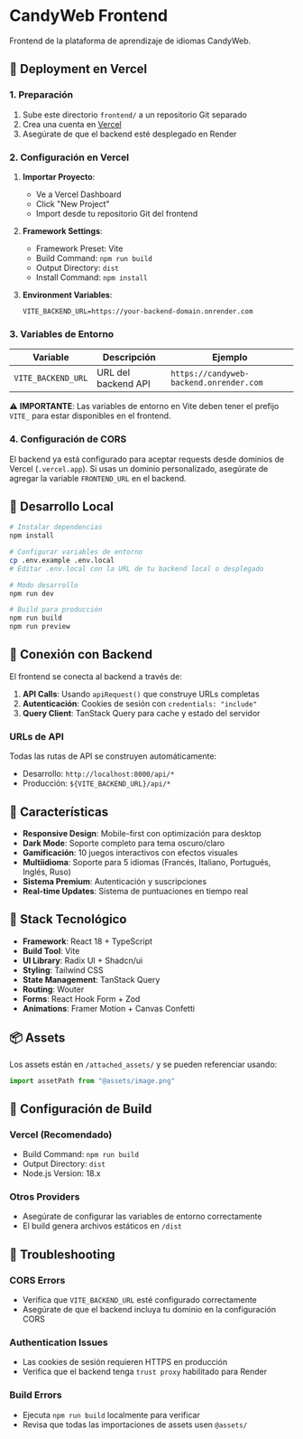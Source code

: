 # CandyWeb Frontend

Frontend de la plataforma de aprendizaje de idiomas CandyWeb.

## 🚀 Deployment en Vercel

### 1. Preparación

1. Sube este directorio `frontend/` a un repositorio Git separado
2. Crea una cuenta en [Vercel](https://vercel.com)
3. Asegúrate de que el backend esté desplegado en Render

### 2. Configuración en Vercel

1. **Importar Proyecto**:
   - Ve a Vercel Dashboard
   - Click "New Project"
   - Import desde tu repositorio Git del frontend

2. **Framework Settings**:
   - Framework Preset: Vite
   - Build Command: `npm run build`
   - Output Directory: `dist`
   - Install Command: `npm install`

3. **Environment Variables**:
   ```
   VITE_BACKEND_URL=https://your-backend-domain.onrender.com
   ```

### 3. Variables de Entorno

| Variable | Descripción | Ejemplo |
|----------|-------------|---------|
| `VITE_BACKEND_URL` | URL del backend API | `https://candyweb-backend.onrender.com` |

⚠️ **IMPORTANTE**: Las variables de entorno en Vite deben tener el prefijo `VITE_` para estar disponibles en el frontend.

### 4. Configuración de CORS

El backend ya está configurado para aceptar requests desde dominios de Vercel (`.vercel.app`). Si usas un dominio personalizado, asegúrate de agregar la variable `FRONTEND_URL` en el backend.

## 🔧 Desarrollo Local

```bash
# Instalar dependencias
npm install

# Configurar variables de entorno
cp .env.example .env.local
# Editar .env.local con la URL de tu backend local o desplegado

# Modo desarrollo
npm run dev

# Build para producción
npm run build
npm run preview
```

## 🔗 Conexión con Backend

El frontend se conecta al backend a través de:

1. **API Calls**: Usando `apiRequest()` que construye URLs completas
2. **Autenticación**: Cookies de sesión con `credentials: "include"`
3. **Query Client**: TanStack Query para cache y estado del servidor

### URLs de API

Todas las rutas de API se construyen automáticamente:
- Desarrollo: `http://localhost:8000/api/*`
- Producción: `${VITE_BACKEND_URL}/api/*`

## 📱 Características

- **Responsive Design**: Mobile-first con optimización para desktop
- **Dark Mode**: Soporte completo para tema oscuro/claro
- **Gamificación**: 10 juegos interactivos con efectos visuales
- **Multiidioma**: Soporte para 5 idiomas (Francés, Italiano, Portugués, Inglés, Ruso)
- **Sistema Premium**: Autenticación y suscripciones
- **Real-time Updates**: Sistema de puntuaciones en tiempo real

## 🎨 Stack Tecnológico

- **Framework**: React 18 + TypeScript
- **Build Tool**: Vite
- **UI Library**: Radix UI + Shadcn/ui
- **Styling**: Tailwind CSS
- **State Management**: TanStack Query
- **Routing**: Wouter
- **Forms**: React Hook Form + Zod
- **Animations**: Framer Motion + Canvas Confetti

## 📦 Assets

Los assets están en `/attached_assets/` y se pueden referenciar usando:
```typescript
import assetPath from "@assets/image.png"
```

## 🔧 Configuración de Build

### Vercel (Recomendado)
- Build Command: `npm run build`
- Output Directory: `dist`
- Node.js Version: 18.x

### Otros Providers
- Asegúrate de configurar las variables de entorno correctamente
- El build genera archivos estáticos en `/dist`

## 🚨 Troubleshooting

### CORS Errors
- Verifica que `VITE_BACKEND_URL` esté configurado correctamente
- Asegúrate de que el backend incluya tu dominio en la configuración CORS

### Authentication Issues
- Las cookies de sesión requieren HTTPS en producción
- Verifica que el backend tenga `trust proxy` habilitado para Render

### Build Errors
- Ejecuta `npm run build` localmente para verificar
- Revisa que todas las importaciones de assets usen `@assets/`